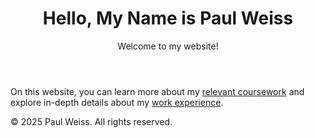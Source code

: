 <!DOCTYPE html>
<html lang="en">
<head>
    

<header>
    <h1>Hello, My Name is Paul Weiss</h1>
    <p>Welcome to my website!</p>
</header>

<main>
    <p>On this website, you can learn more about my <a href="#coursework">relevant coursework</a> and explore in-depth details about my <a href="#experience">work experience</a>.</p>

</main>

<footer>
    <p>&copy; 2025 Paul Weiss. All rights reserved.</p>
</footer>
</head>
</body>
</html>
